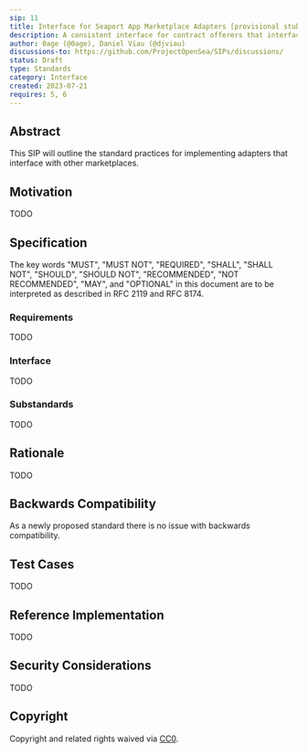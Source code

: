 ```yaml
---
sip: 11
title: Interface for Seaport App Marketplace Adapters [provisional stub]
description: A consistent interface for contract offerers that interface with other marketplaces.
author: 0age (@0age), Daniel Viau (@djviau)
discussions-to: https://github.com/ProjectOpenSea/SIPs/discussions/
status: Draft
type: Standards
category: Interface
created: 2023-07-21
requires: 5, 6
---
```


## Abstract

This SIP will outline the standard practices for implementing adapters that interface with other marketplaces.

## Motivation

TODO

## Specification

The key words "MUST", "MUST NOT", "REQUIRED", "SHALL", "SHALL NOT", "SHOULD", "SHOULD NOT", "RECOMMENDED", "NOT RECOMMENDED", "MAY", and "OPTIONAL" in this document are to be interpreted as described in RFC 2119 and RFC 8174.

### Requirements

TODO

### Interface

TODO

### Substandards

TODO

## Rationale

TODO

## Backwards Compatibility

As a newly proposed standard there is no issue with backwards compatibility.

## Test Cases

TODO

## Reference Implementation

TODO

## Security Considerations

TODO

## Copyright

Copyright and related rights waived via [CC0](../LICENSE.md).
